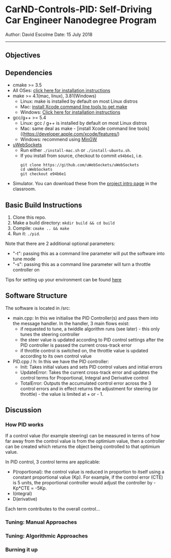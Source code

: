 # CarND-Controls-PID: Self-Driving Car Engineer Nanodegree Program

Author: David Escolme
Date: 15 July 2018

---

## Objectives

## Dependencies

* cmake >= 3.5
 * All OSes: [click here for installation instructions](https://cmake.org/install/)
* make >= 4.1(mac, linux), 3.81(Windows)
  * Linux: make is installed by default on most Linux distros
  * Mac: [install Xcode command line tools to get make](https://developer.apple.com/xcode/features/)
  * Windows: [Click here for installation instructions](http://gnuwin32.sourceforge.net/packages/make.htm)
* gcc/g++ >= 5.4
  * Linux: gcc / g++ is installed by default on most Linux distros
  * Mac: same deal as make - [install Xcode command line tools]((https://developer.apple.com/xcode/features/)
  * Windows: recommend using [MinGW](http://www.mingw.org/)
* [uWebSockets](https://github.com/uWebSockets/uWebSockets)
  * Run either `./install-mac.sh` or `./install-ubuntu.sh`.
  * If you install from source, checkout to commit `e94b6e1`, i.e.
    ```
    git clone https://github.com/uWebSockets/uWebSockets
    cd uWebSockets
    git checkout e94b6e1
    ```
* Simulator. You can download these from the [project intro page](https://github.com/udacity/self-driving-car-sim/releases) in the classroom.

## Basic Build Instructions

1. Clone this repo.
2. Make a build directory: `mkdir build && cd build`
3. Compile: `cmake .. && make`
4. Run it: `./pid`.

Note that there are 2 additional optional parameters:

* "-t": passing this as a command line parameter will put the software into tune mode
* "-s": passing this as a command line parameter will turn a throttle controller on

Tips for setting up your environment can be found [here](https://classroom.udacity.com/nanodegrees/nd013/parts/40f38239-66b6-46ec-ae68-03afd8a601c8/modules/0949fca6-b379-42af-a919-ee50aa304e6a/lessons/f758c44c-5e40-4e01-93b5-1a82aa4e044f/concepts/23d376c7-0195-4276-bdf0-e02f1f3c665d)

## Software Structure

The software is located in /src:

* main.cpp: In this we initialise the PID Controller(s) and pass them into the message handler. In the handler, 3 main flows exist:
  * if requested to tune, a twiddle algorithm runs (see later) - this only tunes the steering controller
  * the steer value is updated according to PID control settings after the PID controller is passed the current cross-track error
  * if throttle control is switched on, the throttle value is updated according to its own control value
* PID.cpp / h: In this we have the PID controller:
  * Init: Takes initial values and sets PID control values and initial errors
  * UpdateError: Takes the current cross-track error and updates the control terms for Proportional, Integral and Derivative control
  * TotalError: Outputs the accumulated control error across the 3 control errors and in effect returns the adjustment for steering (or throttle) - the value is limited at + or - 1.

## Discussion

### How PID works

If a control value (for example steering) can be measured in terms of how far away from the control value is from the optimium value, then a controller can be created which returns the object being controlled to that optimium value.

In PID control, 3 control terms are applicable:
* P(roportional): the control value is reduced in proportion to itself using a constant proportional value (Kp). For example, if the control error (CTE) is 5 units, the proportional controller would adjust the controller by -Kp*CTE = -5Kp.
* I(ntegral)
* D(erivative)

Each term contributes to the overall control...

### Tuning: Manual Approaches

### Tuning: Algorithmic Approaches

### Burning it up

